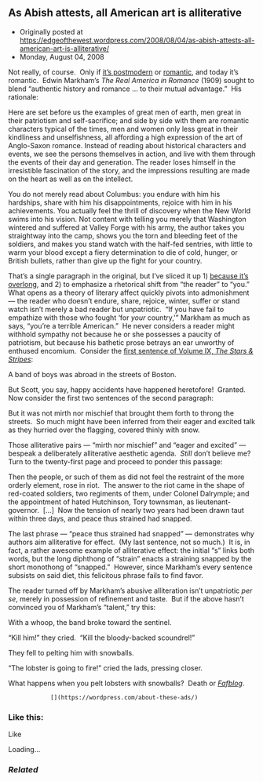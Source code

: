 ## As Abish attests, all American art is alliterative

 * Originally posted at https://edgeofthewest.wordpress.com/2008/08/04/as-abish-attests-all-american-art-is-alliterative/
 * Monday, August 04, 2008

Not really, of course.  Only if [it’s postmodern](http://www.amazon.com/exec/obidos/ASIN/0811205339/diesekoschmar-20) or [romantic](http://books.google.com/books?hl=en&id=MeZPVaSa8lIC&dq=%!t(MISSING)he+real+america+in+romance%!&(MISSING)printsec=frontcover&source=web&ots=rTzLqkxqTc&sig=4\_06CbG2cSLoOFuQcsX5AhSXDh8&sa=X&oi=book\_result&resnum=1&ct=result#PPR8,M1), and today it’s romantic.  Edwin Markham’s _The Real America in Romance_ (1909) sought to blend “authentic history and romance … to their mutual advantage.”  His rationale:

Here are set before us the examples of great men of earth, men great in their patriotism and self-sacrifice; and side by side with them are romantic characters typical of the times, men and women only less great in their kindliness and unselfishness, all affording a high expression of the art of Anglo-Saxon romance. Instead of reading about historical characters and events, we see the persons themselves in action, and live with them through the events of their day and generation. The reader loses himself in the irresistible fascination of the story, and the impressions resulting are made on the heart as well as on the intellect.

You do not merely read about Columbus: you endure with him his hardships, share with him his disappointments, rejoice with him in his achievements. You actually feel the thrill of discovery when the New World swims into his vision. Not content with telling you merely that Washington wintered and suffered at Valley Forge with his army, the author takes you straightway into the camp, shows you the torn and bleeding feet of the soldiers, and makes you stand watch with the half-fed sentries, with little to warm your blood except a fiery determination to die of cold, hunger, or British bullets, rather than give up the fight for your country.

That’s a single paragraph in the original, but I’ve sliced it up 1) [because it’s overlong](http://acephalous.typepad.com/acephalous/2006/06/on\_paragraph\_le.html), and 2) to emphasize a rhetorical shift from “the reader” to “you.”  What opens as a theory of literary affect quickly pivots into admonishment — the reader who doesn’t endure, share, rejoice, winter, suffer or stand watch isn’t merely a bad reader but unpatriotic.  “If you have fail to empathize with those who fought ‘for _your_ country,'” Markham as much as says, “you’re a terrible American.”  He never considers a reader might withhold sympathy not because he or she possesses a paucity of patriotism, but because his bathetic prose betrays an ear unworthy of enthused encomium.  Consider the [first sentence of Volume IX, _The Stars & Stripes_](http://books.google.com/books?id=WWA-yFBCy7EC&pg=PA7&lpg=PP1&ots=VybmAwrKCX&dq=markham+stars+and+stripes&sig=ACfU3U1J7c7Y8APm5EzwMswiI45zVCUENg#PPA19,M1):

A band of boys was abroad in the streets of Boston.

But Scott, you say, happy accidents have happened heretofore!  Granted.  Now consider the first two sentences of the second paragraph:

But it was not mirth nor mischief that brought them forth to throng the streets.  So much might have been inferred from their eager and excited talk as they hurried over the flagging, covered thinly with snow.

Those alliterative pairs — “mirth nor mischief” and “eager and excited” — bespeak a deliberately alliterative aesthetic agenda.  _Still_ don’t believe me?  Turn to the twenty-first page and proceed to ponder this passage:

Then the people, or such of them as did not feel the restraint of the more orderly element, rose in riot.  The answer to the riot came in the shape of red-coated soldiers, two regiments of them, under Colonel Dalrymple; and the appointment of hated Hutchinson, Tory townsman, as lieutenant-governor.  […]  Now the tension of nearly two years had been drawn taut within three days, and peace thus strained had snapped.

The last phrase — “peace thus strained had snapped” — demonstrates why authors aim alliterative for effect.  (My last sentence, not so much.)  It is, in fact, a rather awesome example of alliterative effect: the initial “s” links both words, but the long diphthong of “strain” enacts a straining snapped by the short monothong of “snapped.”  However, since Markham’s every sentence subsists on said diet, this felicitous phrase fails to find favor.

The reader turned off by Markham’s abusive alliteration isn’t unpatriotic _per se_, merely in possession of refinement and taste.  But if the above hasn’t convinced you of Markham’s “talent,” try this:

With a whoop, the band broke toward the sentinel.

“Kill him!” they cried.  “Kill the bloody-backed scoundrel!”

They fell to pelting him with snowballs.

“The lobster is going to fire!” cried the lads, pressing closer.

What happens when you pelt lobsters with snowballs?  Death or [_Fafblog_](http://fafblog.blogspot.com/).

		

			

				[](https://wordpress.com/about-these-ads/)
				

					
				

			

		

### Like this:

Like

 
Loading...

[]()

### _Related_

